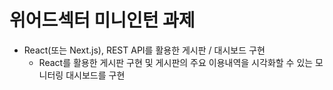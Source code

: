 # 위어드섹터 미니인턴 과제

- React(또는 Next.js), REST API를 활용한 게시판 / 대시보드 구현
  - React를 활용한 게시판 구현 및 게시판의 주요 이용내역을 시각화할 수 있는
    모니터링 대시보드를 구현
